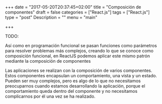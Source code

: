 +++
date = "2017-05-20T20:37:45+02:00"
title = "Composición de componentes"
draft = false
categories = ["React.js"]
tags = ["React.js"]
type = "post"
Description = ""
menu = "main"

+++

TODO:

Así como en programación funcional se pasan funciones como parámetros para resolver problemas más complejos, creando lo que se conoce como composición funcional, en ReactJS podemos aplicar este mismo patrón mediante la composición de componentes

Las aplicaciones se realizan con la composición de varios componentes. Estos componentes encapsulan un comportamiento, una vista y un estado. Pueden ser muy complejos, pero es algo de lo que no necesitamos preocuparnos cuando estamos desarrollando la aplicación, porque el comportamiento queda dentro del componente y no necesitamos complicarnos por él una vez se ha realizado.